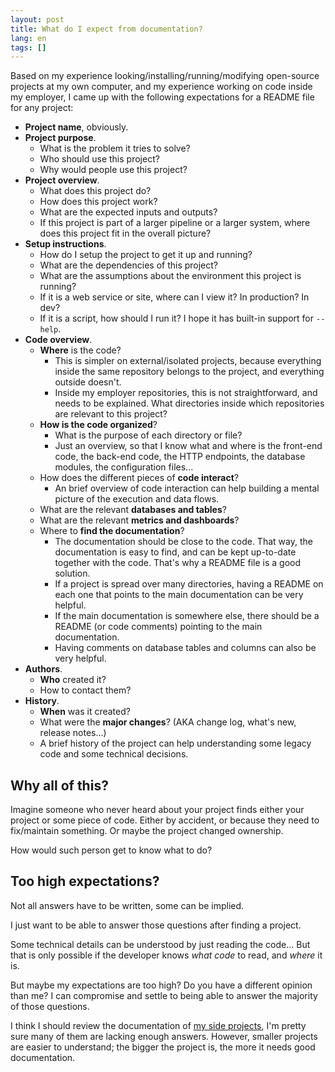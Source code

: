 ```yaml
---
layout: post
title: What do I expect from documentation?
lang: en
tags: []
---
```


Based on my experience looking/installing/running/modifying open-source projects at my own computer, and my experience working on code inside my employer, I came up with the following expectations for a README file for any project:


* **Project name**, obviously.
* **Project purpose**.
    * What is the problem it tries to solve?
    * Who should use this project?
    * Why would people use this project?
* **Project overview**.
    * What does this project do?
    * How does this project work?
    * What are the expected inputs and outputs?
    * If this project is part of a larger pipeline or a larger system, where does this project fit in the overall picture?
* **Setup instructions**.
    * How do I setup the project to get it up and running?
    * What are the dependencies of this project?
    * What are the assumptions about the environment this project is running?
    * If it is a web service or site, where can I view it? In production? In dev?
    * If it is a script, how should I run it? I hope it has built-in support for `--help`.
* **Code overview**.
    * **Where** is the code?
        * This is simpler on external/isolated projects, because everything inside the same repository belongs to the project, and everything outside doesn't.
        * Inside my employer repositories, this is not straightforward, and needs to be explained. What directories inside which repositories are relevant to this project?
    * **How is the code organized**?
        * What is the purpose of each directory or file?
        * Just an overview, so that I know what and where is the front-end code, the back-end code, the HTTP endpoints, the database modules, the configuration files...
    * How does the different pieces of **code interact**?
        * An brief overview of code interaction can help building a mental picture of the execution and data flows.
    * What are the relevant **databases and tables**?
    * What are the relevant **metrics and dashboards**?
    * Where to **find the documentation**?
        * The documentation should be close to the code. That way, the documentation is easy to find, and can be kept up-to-date together with the code. That's why a README file is a good solution.
        * If a project is spread over many directories, having a README on each one that points to the main documentation can be very helpful.
        * If the main documentation is somewhere else, there should be a README (or code comments) pointing to the main documentation.
        * Having comments on database tables and columns can also be very helpful.
* **Authors**.
    * **Who** created it?
    * How to contact them?
* **History**.
    * **When** was it created?
    * What were the **major changes**? (AKA change log, what's new, release notes...)
    * A brief history of the project can help understanding some legacy code and some technical decisions.

## Why all of this?

Imagine someone who never heard about your project finds either your project or some piece of code. Either by accident, or because they need to fix/maintain something. Or maybe the project changed ownership.

How would such person get to know what to do?

## Too high expectations?

Not all answers have to be written, some can be implied.

I just want to be able to answer those questions after finding a project.

Some technical details can be understood by just reading the code... But that is only possible if the developer knows *what code* to read, and *where* it is.

But maybe my expectations are too high? Do you have a different opinion than me? I can compromise and settle to being able to answer the majority of those questions.

I think I should review the documentation of [my side projects](https://github.com/denilsonsa?tab=repositories), I'm pretty sure many of them are lacking enough answers. However, smaller projects are easier to understand; the bigger the project is, the more it needs good documentation.
